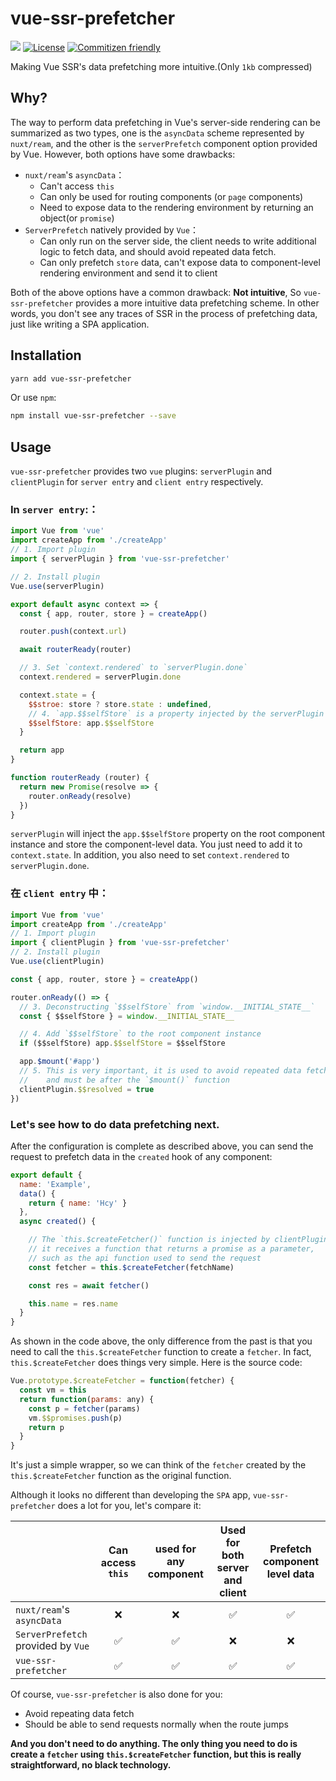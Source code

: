 # vue-ssr-prefetcher

[![](https://img.shields.io/npm/v/vue-ssr-prefetcher.svg)](https://www.npmjs.com/package/vue-ssr-prefetcher)
<a href="https://github.com/HcySunYang/vue-ssr-prefetcher"><img src="https://img.shields.io/npm/l/vue-ssr-prefetcher.svg" alt="License"/></a>
<a href="http://commitizen.github.io/cz-cli/"><img src="https://img.shields.io/badge/commitizen-friendly-brightgreen.svg" alt="Commitizen friendly"/></a>

Making Vue SSR's data prefetching more intuitive.(Only `1kb` compressed)

## Why?

The way to perform data prefetching in Vue's server-side rendering can be summarized as two types, one is the `asyncData` scheme represented by `nuxt/ream`, and the other is the `serverPrefetch` component option provided by Vue. However, both options have some drawbacks:

- `nuxt/ream`'s `asyncData`：
  - Can't access `this`
  - Can only be used for routing components (or `page` components)
  - Need to expose data to the rendering environment by returning an object(or `promise`)
- `ServerPrefetch` natively provided by `Vue`：
  - Can only run on the server side, the client needs to write additional logic to fetch data, and should avoid repeated data fetch.
  - Can only prefetch `store` data, can't expose data to component-level rendering environment and send it to client

Both of the above options have a common drawback: **Not intuitive**, So `vue-ssr-prefetcher` provides a more intuitive data prefetching scheme. In other words, you don't see any traces of SSR in the process of prefetching data, just like writing a SPA application.

## Installation

```sh
yarn add vue-ssr-prefetcher
```

Or use `npm`:

```sh
npm install vue-ssr-prefetcher --save
```

## Usage

`vue-ssr-prefetcher` provides two `vue` plugins: `serverPlugin` and `clientPlugin` for `server entry` and `client entry` respectively.

### In `server entry`:：

```js
import Vue from 'vue'
import createApp from './createApp'
// 1. Import plugin
import { serverPlugin } from 'vue-ssr-prefetcher'

// 2. Install plugin
Vue.use(serverPlugin)

export default async context => {
  const { app, router, store } = createApp()

  router.push(context.url)

  await routerReady(router)

  // 3. Set `context.rendered` to `serverPlugin.done`
  context.rendered = serverPlugin.done

  context.state = {
    $$stroe: store ? store.state : undefined,
    // 4. `app.$$selfStore` is a property injected by the serverPlugin
    $$selfStore: app.$$selfStore
  }

  return app
}

function routerReady (router) {
  return new Promise(resolve => {
    router.onReady(resolve)
  })
}
```

`serverPlugin` will inject the `app.$$selfStore` property on the root component instance and store the component-level data. You just need to add it to `context.state`. In addition, you also need to set `context.rendered` to `serverPlugin.done`.

### 在 `client entry` 中：

```js
import Vue from 'vue'
import createApp from './createApp'
// 1. Import plugin
import { clientPlugin } from 'vue-ssr-prefetcher'
// 2. Install plugin
Vue.use(clientPlugin)

const { app, router, store } = createApp()

router.onReady(() => {
  // 3. Deconstructing `$$selfStore` from `window.__INITIAL_STATE__`
  const { $$selfStore } = window.__INITIAL_STATE__

  // 4. Add `$$selfStore` to the root component instance
  if ($$selfStore) app.$$selfStore = $$selfStore

  app.$mount('#app')
  // 5. This is very important, it is used to avoid repeated data fetch,
  //    and must be after the `$mount()` function
  clientPlugin.$$resolved = true
})
```

### Let's see how to do data prefetching next.

After the configuration is complete as described above, you can send the request to prefetch data in the `created` hook of any component:

```js
export default {
  name: 'Example',
  data() {
    return { name: 'Hcy' }
  },
  async created() {

    // The `this.$createFetcher()` function is injected by clientPlugin,
    // it receives a function that returns a promise as a parameter, 
    // such as the api function used to send the request
    const fetcher = this.$createFetcher(fetchName)

    const res = await fetcher()

    this.name = res.name
  }
}
```

As shown in the code above, the only difference from the past is that you need to call the `this.$createFetcher` function to create a `fetcher`. In fact, `this.$createFetcher` does things very simple. Here is the source code:

```js
Vue.prototype.$createFetcher = function(fetcher) {
  const vm = this
  return function(params: any) {
    const p = fetcher(params)
    vm.$$promises.push(p)
    return p
  }
}
```

It's just a simple wrapper, so we can think of the `fetcher` created by the `this.$createFetcher` function as the original function.

Although it looks no different than developing the `SPA` app, `vue-ssr-prefetcher` does a lot for you, let's compare it:

|            | Can access `this` | used for any component  | Used for both server and client     | Prefetch component level data    |
| ---------- | :-----------:  | :-----------: | :-----------: | :-----------: |
| `nuxt/ream`'s `asyncData`   | ❌           | ❌     | ✅       | ✅     |
| `ServerPrefetch` provided by `Vue` | ✅           | ✅     | ❌       | ❌     |
| `vue-ssr-prefetcher`         | ✅           | ✅     | ✅       | ✅     |

Of course, `vue-ssr-prefetcher` is also done for you:

- Avoid repeating data fetch
- Should be able to send requests normally when the route jumps

**And you don't need to do anything. The only thing you need to do is create a `fetcher` using `this.$createFetcher` function, but this is really straightforward, no black technology.**
